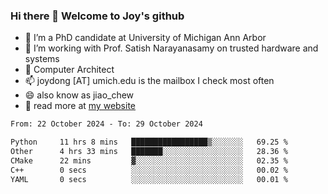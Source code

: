 ### Hi there 👋 Welcome to Joy's github

- 🔭 I’m a PhD candidate at University of Michigan Ann Arbor
- 🌱 I’m working with Prof. Satish Narayanasamy on trusted hardware and systems
- 👯 Computer Architect
- 📫 joydong [AT] umich.edu is the mailbox I check most often
- 😄 also know as jiao_chew
- 💬 read more at [my website](https://joydddd.github.io/)
<!--START_SECTION:waka-->

```txt
From: 22 October 2024 - To: 29 October 2024

Python     11 hrs 8 mins   █████████████████▒░░░░░░░   69.25 %
Other      4 hrs 33 mins   ███████░░░░░░░░░░░░░░░░░░   28.36 %
CMake      22 mins         ▓░░░░░░░░░░░░░░░░░░░░░░░░   02.35 %
C++        0 secs          ░░░░░░░░░░░░░░░░░░░░░░░░░   00.02 %
YAML       0 secs          ░░░░░░░░░░░░░░░░░░░░░░░░░   00.01 %
```

<!--END_SECTION:waka-->
